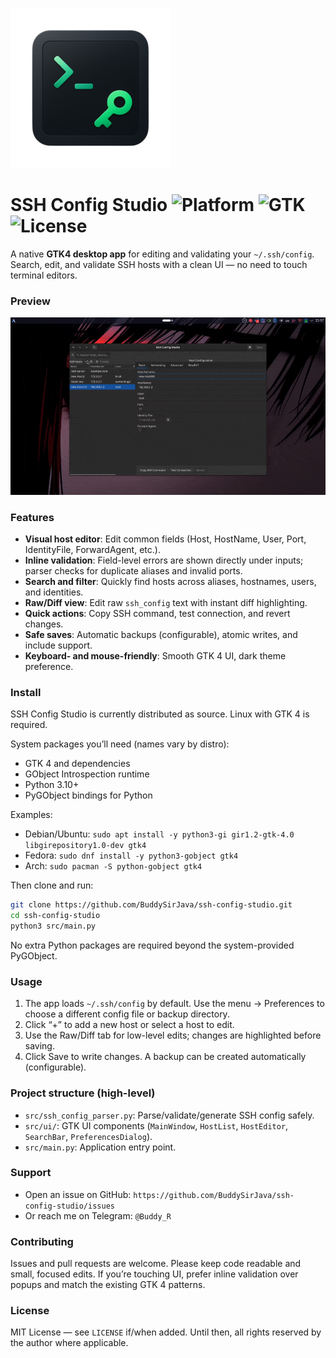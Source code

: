 ![App Icon](media/icon_256.png)
# SSH Config Studio ![Platform](https://img.shields.io/badge/platform-Linux-lightgrey.svg) ![GTK](https://img.shields.io/badge/GTK-4-green) ![License](https://img.shields.io/badge/license-MIT-blue.svg)

A native **GTK4 desktop app** for editing and validating your `~/.ssh/config`.  
Search, edit, and validate SSH hosts with a clean UI — no need to touch terminal editors.

### Preview

![Demo](media/record1.gif)

### Features

- **Visual host editor**: Edit common fields (Host, HostName, User, Port, IdentityFile, ForwardAgent, etc.).
- **Inline validation**: Field-level errors are shown directly under inputs; parser checks for duplicate aliases and invalid ports.
- **Search and filter**: Quickly find hosts across aliases, hostnames, users, and identities.
- **Raw/Diff view**: Edit raw `ssh_config` text with instant diff highlighting.
- **Quick actions**: Copy SSH command, test connection, and revert changes.
- **Safe saves**: Automatic backups (configurable), atomic writes, and include support.
- **Keyboard- and mouse-friendly**: Smooth GTK 4 UI, dark theme preference.

### Install

SSH Config Studio is currently distributed as source. Linux with GTK 4 is required.

System packages you’ll need (names vary by distro):

- GTK 4 and dependencies
- GObject Introspection runtime
- Python 3.10+
- PyGObject bindings for Python

Examples:

- Debian/Ubuntu: `sudo apt install -y python3-gi gir1.2-gtk-4.0 libgirepository1.0-dev gtk4`  
- Fedora: `sudo dnf install -y python3-gobject gtk4`  
- Arch: `sudo pacman -S python-gobject gtk4`

Then clone and run:

```bash
git clone https://github.com/BuddySirJava/ssh-config-studio.git
cd ssh-config-studio
python3 src/main.py
```

No extra Python packages are required beyond the system-provided PyGObject.

### Usage

1. The app loads `~/.ssh/config` by default. Use the menu → Preferences to choose a different config file or backup directory.
2. Click “+” to add a new host or select a host to edit.
3. Use the Raw/Diff tab for low-level edits; changes are highlighted before saving.
4. Click Save to write changes. A backup can be created automatically (configurable).

### Project structure (high-level)

- `src/ssh_config_parser.py`: Parse/validate/generate SSH config safely.
- `src/ui/`: GTK UI components (`MainWindow`, `HostList`, `HostEditor`, `SearchBar`, `PreferencesDialog`).
- `src/main.py`: Application entry point.

### Support

- Open an issue on GitHub: `https://github.com/BuddySirJava/ssh-config-studio/issues`
- Or reach me on Telegram: `@Buddy_R`

### Contributing

Issues and pull requests are welcome. Please keep code readable and small, focused edits. If you’re touching UI, prefer inline validation over popups and match the existing GTK 4 patterns.

### License

MIT License — see `LICENSE` if/when added. Until then, all rights reserved by the author where applicable.
